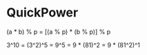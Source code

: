 # QuickPower

(a * b) % p = [(a % p) * (b % p)] % p

3^10 = (3^2)^5 = 9^5 = 9 * (81)^2 = 9 * (81^2)^1
